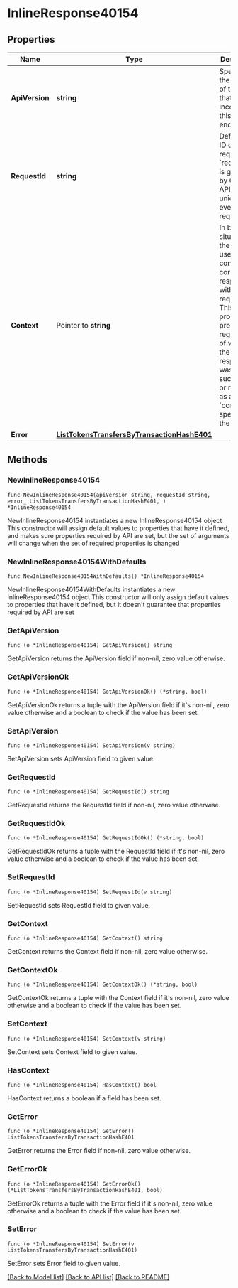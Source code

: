 # InlineResponse40154

## Properties

Name | Type | Description | Notes
------------ | ------------- | ------------- | -------------
**ApiVersion** | **string** | Specifies the version of the API that incorporates this endpoint. | 
**RequestId** | **string** | Defines the ID of the request. The &#x60;requestId&#x60; is generated by Crypto APIs and it&#39;s unique for every request. | 
**Context** | Pointer to **string** | In batch situations the user can use the context to correlate responses with requests. This property is present regardless of whether the response was successful or returned as an error. &#x60;context&#x60; is specified by the user. | [optional] 
**Error** | [**ListTokensTransfersByTransactionHashE401**](ListTokensTransfersByTransactionHashE401.md) |  | 

## Methods

### NewInlineResponse40154

`func NewInlineResponse40154(apiVersion string, requestId string, error_ ListTokensTransfersByTransactionHashE401, ) *InlineResponse40154`

NewInlineResponse40154 instantiates a new InlineResponse40154 object
This constructor will assign default values to properties that have it defined,
and makes sure properties required by API are set, but the set of arguments
will change when the set of required properties is changed

### NewInlineResponse40154WithDefaults

`func NewInlineResponse40154WithDefaults() *InlineResponse40154`

NewInlineResponse40154WithDefaults instantiates a new InlineResponse40154 object
This constructor will only assign default values to properties that have it defined,
but it doesn't guarantee that properties required by API are set

### GetApiVersion

`func (o *InlineResponse40154) GetApiVersion() string`

GetApiVersion returns the ApiVersion field if non-nil, zero value otherwise.

### GetApiVersionOk

`func (o *InlineResponse40154) GetApiVersionOk() (*string, bool)`

GetApiVersionOk returns a tuple with the ApiVersion field if it's non-nil, zero value otherwise
and a boolean to check if the value has been set.

### SetApiVersion

`func (o *InlineResponse40154) SetApiVersion(v string)`

SetApiVersion sets ApiVersion field to given value.


### GetRequestId

`func (o *InlineResponse40154) GetRequestId() string`

GetRequestId returns the RequestId field if non-nil, zero value otherwise.

### GetRequestIdOk

`func (o *InlineResponse40154) GetRequestIdOk() (*string, bool)`

GetRequestIdOk returns a tuple with the RequestId field if it's non-nil, zero value otherwise
and a boolean to check if the value has been set.

### SetRequestId

`func (o *InlineResponse40154) SetRequestId(v string)`

SetRequestId sets RequestId field to given value.


### GetContext

`func (o *InlineResponse40154) GetContext() string`

GetContext returns the Context field if non-nil, zero value otherwise.

### GetContextOk

`func (o *InlineResponse40154) GetContextOk() (*string, bool)`

GetContextOk returns a tuple with the Context field if it's non-nil, zero value otherwise
and a boolean to check if the value has been set.

### SetContext

`func (o *InlineResponse40154) SetContext(v string)`

SetContext sets Context field to given value.

### HasContext

`func (o *InlineResponse40154) HasContext() bool`

HasContext returns a boolean if a field has been set.

### GetError

`func (o *InlineResponse40154) GetError() ListTokensTransfersByTransactionHashE401`

GetError returns the Error field if non-nil, zero value otherwise.

### GetErrorOk

`func (o *InlineResponse40154) GetErrorOk() (*ListTokensTransfersByTransactionHashE401, bool)`

GetErrorOk returns a tuple with the Error field if it's non-nil, zero value otherwise
and a boolean to check if the value has been set.

### SetError

`func (o *InlineResponse40154) SetError(v ListTokensTransfersByTransactionHashE401)`

SetError sets Error field to given value.



[[Back to Model list]](../README.md#documentation-for-models) [[Back to API list]](../README.md#documentation-for-api-endpoints) [[Back to README]](../README.md)


